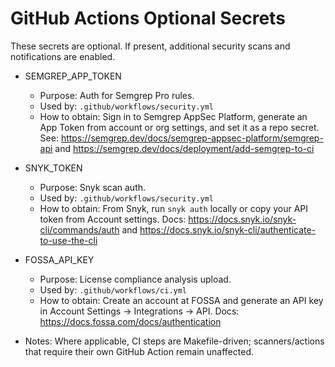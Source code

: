 # GitHub Actions Optional Secrets

These secrets are optional. If present, additional security scans and notifications are enabled.

- SEMGREP_APP_TOKEN
  - Purpose: Auth for Semgrep Pro rules.
  - Used by: `.github/workflows/security.yml`
  - How to obtain: Sign in to Semgrep AppSec Platform, generate an App Token from account or org settings, and set it as a repo secret. See: https://semgrep.dev/docs/semgrep-appsec-platform/semgrep-api and https://semgrep.dev/docs/deployment/add-semgrep-to-ci
- SNYK_TOKEN
  - Purpose: Snyk scan auth.
  - Used by: `.github/workflows/security.yml`
  - How to obtain: From Snyk, run `snyk auth` locally or copy your API token from Account settings. Docs: https://docs.snyk.io/snyk-cli/commands/auth and https://docs.snyk.io/snyk-cli/authenticate-to-use-the-cli
- FOSSA_API_KEY
  - Purpose: License compliance analysis upload.
  - Used by: `.github/workflows/ci.yml`
  - How to obtain: Create an account at FOSSA and generate an API key in Account Settings → Integrations → API. Docs: https://docs.fossa.com/docs/authentication

- Notes: Where applicable, CI steps are Makefile-driven; scanners/actions that require their own GitHub Action remain unaffected.
